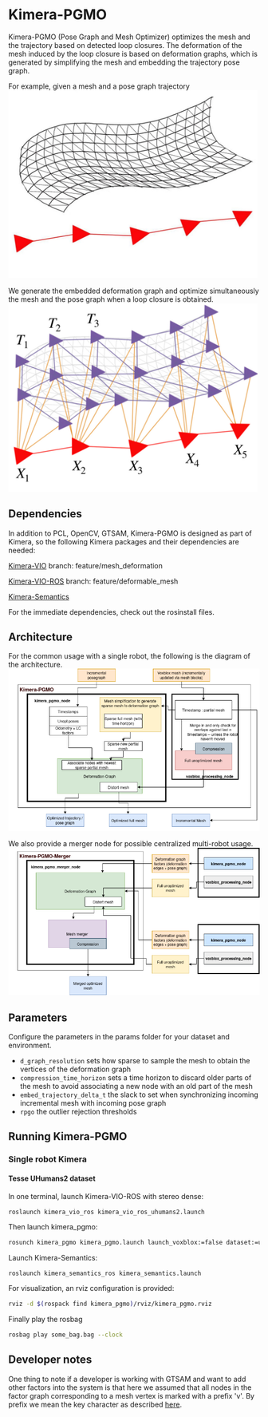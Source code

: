 # Kimera-PGMO

Kimera-PGMO (Pose Graph and Mesh Optimizer) optimizes the mesh and the trajectory based on detected loop closures. The deformation of the mesh induced by the loop closure is based on deformation graphs, which is generated by simplifying the mesh and embedding the trajectory pose graph. 

For example, given a mesh and a pose graph trajectory
<img src="images/mesh-and-posegraph.jpg" width="500">

We generate the embedded deformation graph and optimize simultaneously the mesh and the pose graph when a loop closure is obtained. 
<img src="images/deformation-graph.jpg" width="500">

## Dependencies 
In addition to PCL, OpenCV, GTSAM, Kimera-PGMO is designed as part of Kimera, so the following Kimera packages and their dependencies are needed:

[Kimera-VIO](https://github.mit.edu/SPARK/Kimera-VIO/tree/feature/mesh_deformation) branch: feature/mesh_deformation

[Kimera-VIO-ROS](https://github.mit.edu/SPARK/Kimera-VIO-ROS/tree/feature/deformable_mesh) branch: feature/deformable_mesh

[Kimera-Semantics](https://github.mit.edu/SPARK/Kimera-Semantics)

For the immediate dependencies, check out the rosinstall files. 

## Architecture 
For the common usage with a single robot, the following is the diagram of the architecture.
![Basic system setup in the single robot case](images/diagram_pgmo.png)

We also provide a merger node for possible centralized multi-robot usage. 
![Basic system setup in the single robot case](images/diagram_merger.png)

## Parameters 
Configure the parameters in the params folder for your dataset and environment. 
- `d_graph_resolution` sets how sparse to sample the mesh to obtain the vertices of the deformation graph
- `compression_time_horizon` sets a time horizon to discard older parts of the mesh to avoid associating a new node with an old part of the mesh 
- `embed_trajectory_delta_t` the slack to set when synchronizing incoming incremental mesh with incoming pose graph 
- `rpgo` the outlier rejection thresholds 

## Running Kimera-PGMO

### Single robot Kimera

#### Tesse UHumans2 dataset 
In one terminal, launch Kimera-VIO-ROS with stereo dense:
```bash
roslaunch kimera_vio_ros kimera_vio_ros_uhumans2.launch
```
Then launch kimera_pgmo:
```bash
rosunch kimera_pgmo kimera_pgmo.launch launch_voxblox:=false dataset:=uhumans
```
Launch Kimera-Semantics:
```basg
roslaunch kimera_semantics_ros kimera_semantics.launch
```
For visualization, an rviz configuration is provided: 
```bash
rviz -d $(rospack find kimera_pgmo)/rviz/kimera_pgmo.rviz
```
Finally play the rosbag 
```bash
rosbag play some_bag.bag --clock
```

## Developer notes 
One thing to note if a developer is working with GTSAM and want to add other factors into the system is that here we assumed that all nodes in the factor graph corresponding to a mesh vertex is marked with a prefix 'v'. By prefix we mean the key character as described [here](https://borg.cc.gatech.edu/sites/edu.borg/html/a00244.html). 